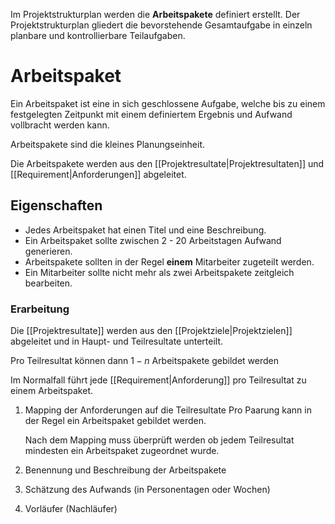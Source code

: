 Im Projektstrukturplan werden die **Arbeitspakete** definiert erstellt.
Der Projektstrukturplan gliedert die bevorstehende Gesamtaufgabe in einzeln planbare und kontrollierbare Teilaufgaben.

# Arbeitspaket
Ein Arbeitspaket ist eine in sich geschlossene Aufgabe, welche bis zu einem festgelegten Zeitpunkt mit einem definiertem Ergebnis und Aufwand vollbracht werden kann.

Arbeitspakete sind die kleines Planungseinheit.

Die Arbeitspakete werden aus den [[Projektresultate|Projektresultaten]] und [[Requirement|Anforderungen]] abgeleitet.

## Eigenschaften
- Jedes Arbeitspaket hat einen Titel und eine Beschreibung.
- Ein Arbeitspaket sollte zwischen 2 - 20 Arbeitstagen Aufwand generieren.
- Arbeitspakete sollten in der Regel **einem** Mitarbeiter zugeteilt werden.
- Ein Mitarbeiter sollte nicht mehr als zwei Arbeitspakete zeitgleich bearbeiten.

### Erarbeitung
Die [[Projektresultate]] werden aus den [[Projektziele|Projektzielen]] abgeleitet und in Haupt- und Teilresultate unterteilt.

Pro Teilresultat können dann $1-n$ Arbeitspakete gebildet werden

Im Normalfall führt jede [[Requirement|Anforderung]] pro Teilresultat zu einem Arbeitspaket.

1. Mapping der Anforderungen auf die Teilresultate
	Pro Paarung kann in der Regel ein Arbeitspaket gebildet werden.

	Nach dem Mapping muss überprüft werden ob jedem Teilresultat mindesten ein Arbeitspaket zugeordnet wurde.

1. Benennung und Beschreibung der Arbeitspakete
2. Schätzung des Aufwands (in Personentagen oder Wochen)
3. Vorläufer (Nachläufer)
